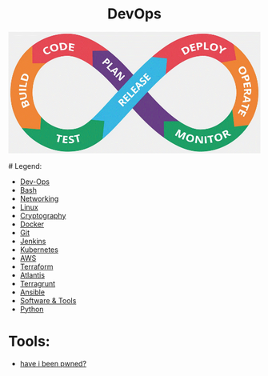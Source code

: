 <div align="center">

# **DevOps**

![DevOps](terragrunt/pic/devops1.gif)
</div>
# Legend:

   * [Dev-Ops](devops/README.md)
   * [Bash](bash/README.md)
   * [Networking](networking/README.md)
   * [Linux](linux/README.md)
   * [Cryptography](cryptography/README.md)
   * [Docker](docker/README.md)
   * [Git](git/README.md)
   * [Jenkins](jenkins/README.md)
   * [Kubernetes](kubernetes/README.md)
   * [AWS](aws/README.md)
   * [Terraform](terraform/README.md)
   * [Atlantis](atlantis/README.md)
   * [Terragrunt](terragrunt/README.md)
   * [Ansible](ansible/README.md)
   * [Software & Tools](software&tools/README.md)
   * [Python](python/README.md)

# Tools:

  * [have i been pwned?](https://haveibeenpwned.com/)

